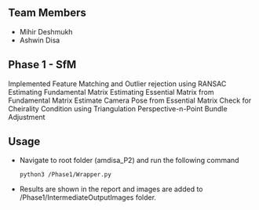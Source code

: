 ## Team Members

- Mihir Deshmukh
- Ashwin Disa

## Phase 1 - SfM
Implemented 
    Feature Matching and Outlier rejection using RANSAC
    Estimating Fundamental Matrix
    Estimating Essential Matrix from Fundamental Matrix
    Estimate Camera Pose from Essential Matrix
    Check for Cheirality Condition using Triangulation
    Perspective-n-Point
    Bundle Adjustment


## Usage

- Navigate to root folder (amdisa_P2) and run the following command
    ```
    python3 /Phase1/Wrapper.py
    ```
- Results are shown in the report and images are added to /Phase1/IntermediateOutputImages folder.
